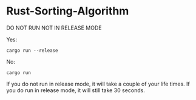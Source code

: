 # Rust-Sorting-Algorithm

DO NOT RUN NOT IN RELEASE MODE

Yes:

```
cargo run --release
```

No:

```
cargo run
```

If you do not run in release mode, it will take a couple of your life times. If you do run in release mode, it will still take 30 seconds.
